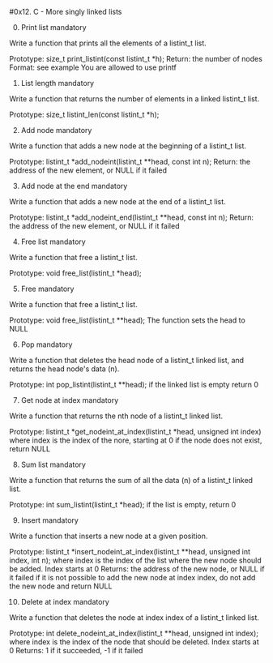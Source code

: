#0x12. C - More singly linked lists

0. Print list mandatory

Write a function that prints all the elements of a listint_t list.

Prototype: size_t print_listint(const listint_t *h);
Return: the number of nodes
Format: see example
You are allowed to use printf

1. List length mandatory

Write a function that returns the number of elements in a linked listint_t list.

Prototype: size_t listint_len(const listint_t *h);

2. Add node mandatory

Write a function that adds a new node at the beginning of a listint_t list.

Prototype: listint_t *add_nodeint(listint_t **head, const int n);
Return: the address of the new element, or NULL if it failed

3. Add node at the end mandatory

Write a function that adds a new node at the end of a listint_t list.

Prototype: listint_t *add_nodeint_end(listint_t **head, const int n);
Return: the address of the new element, or NULL if it failed

4. Free list mandatory

Write a function that free a listint_t list.

Prototype: void free_list(listint_t *head);

5. Free mandatory

Write a function that free a listint_t list.

Prototype: void free_list(listint_t **head);
The function sets the head to NULL

6. Pop mandatory

Write a function that deletes the head node of a listint_t linked list, and returns the head node's data (n).

Prototype: int pop_listint(listint_t **head);
if the linked list is empty return 0

7. Get node at index mandatory

Write a function that returns the nth node of a listint_t linked list.

Prototype: listint_t *get_nodeint_at_index(listint_t *head, unsigned int index)
where index is the index of the nore, starting at 0
if the node does not exist, return NULL

8. Sum list mandatory

Write a function that returns the sum of all the data (n) of a listint_t linked list.

Prototype: int sum_listint(listint_t *head);
if the list is empty, return 0

9. Insert mandatory

Write a function that inserts a new node at a given position.

Prototype: listint_t *insert_nodeint_at_index(listint_t **head, unsigned int index, int n);
where index is the index of the list where the new node should be added. Index starts at 0
Returns: the address of the new node, or NULL if it failed
if it is not possible to add the new node at index index, do not add the new node and return NULL

10. Delete at index mandatory

Write a function that deletes the node at index index of a listint_t linked list.

Prototype: int delete_nodeint_at_index(listint_t **head, unsigned int index);
where index is the index of the node that should be deleted. Index starts at 0
Returns: 1 if it succeeded, -1 if it failed

